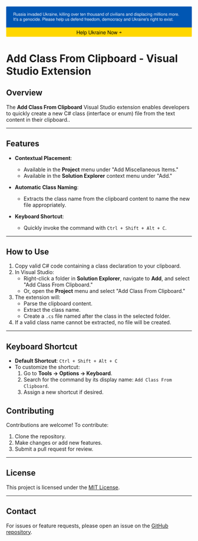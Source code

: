 [![Stand With Ukraine](https://raw.githubusercontent.com/vshymanskyy/StandWithUkraine/main/banner2-direct.svg)](https://stand-with-ukraine.pp.ua)

# Add Class From Clipboard - Visual Studio Extension

## Overview

The **Add Class From Clipboard** Visual Studio extension enables developers to quickly create a new C# class (interface or enum) file from the text content in their clipboard..

---

## Features

- **Contextual Placement**:
  - Available in the **Project** menu under "Add Miscellaneous Items."
  - Available in the **Solution Explorer** context menu under "Add."

- **Automatic Class Naming**:
  - Extracts the class name from the clipboard content to name the new file appropriately.

- **Keyboard Shortcut**:
  - Quickly invoke the command with `Ctrl + Shift + Alt + C`.

---

## How to Use

1. Copy valid C# code containing a class declaration to your clipboard.
2. In Visual Studio:
   - Right-click a folder in **Solution Explorer**, navigate to **Add**, and select "Add Class From Clipboard."
   - Or, open the **Project** menu and select "Add Class From Clipboard."
3. The extension will:
   - Parse the clipboard content.
   - Extract the class name.
   - Create a `.cs` file named after the class in the selected folder.
4. If a valid class name cannot be extracted, no file will be created.

---

## Keyboard Shortcut

- **Default Shortcut**: `Ctrl + Shift + Alt + C`
- To customize the shortcut:
  1. Go to **Tools -> Options -> Keyboard**.
  2. Search for the command by its display name: `Add Class From Clipboard`.
  3. Assign a new shortcut if desired.

## Contributing

Contributions are welcome! To contribute:
1. Clone the repository.
2. Make changes or add new features.
3. Submit a pull request for review.

---

## License

This project is licensed under the [MIT License](LICENSE).

---

## Contact

For issues or feature requests, please open an issue on the [GitHub repository](https://github.com/ycherkes/AddClassFromClipboard).
